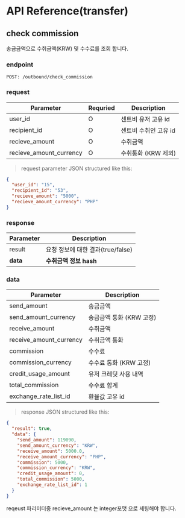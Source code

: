 # API Reference(transfer)

## check commission

송금금액으로 수취금액(KRW) 및 수수료를 조회 합니다.

### endpoint
<code>POST: /outbound/check_commission</code>

### request
Parameter | Requried | Description
--------- | ------- | -----------
user_id |O| 센트비 유저 고유 id
recipient_id |O| 센트비 수취인 고유 id
recieve_amount |O| 수취금액
recieve_amount_currency |O| 수취통화 (KRW 제외)

> request parameter JSON structured like this:

```json
{
  "user_id": "15",
  "recipient_id": "53",
  "recieve_amount": "5000",
  "recieve_amount_currency": "PHP"
}
```


### response
Parameter | Description
--------- | -----------
result | 요청 정보에 대한 결과(true/false)
**data** | **수취금액 정보 hash**

### data
Parameter | Description
--------- | -----------
send_amount | 송금금액
send_amount_currency | 송금금액 통화 (KRW 고정)
receive_amount | 수취금액
receive_amount_currency | 수취금액 통화
commission | 수수료
commission_currency | 수수료 통화 (KRW 고정)
credit_usage_amount | 유저 크레딧 사용 내역
total_commission | 수수료 합계
exchange_rate_list_id | 환율값 고유 id

> response JSON structured like this:

```json
{
  "result": true,
  "data": {
    "send_amount": 119090,
    "send_amount_currency": "KRW",
    "receive_amount": 5000.0,
    "receive_amount_currency": "PHP",
    "commission": 5000,
    "commission_currency": "KRW",
    "credit_usage_amount": 0,
    "total_commission": 5000,
    "exchange_rate_list_id": 1
  }
}
```

<aside class="notice">
reqeust 파리미터중 recieve_amount 는 integer포맷 으로 세팅해야 합니다.
</aside>
